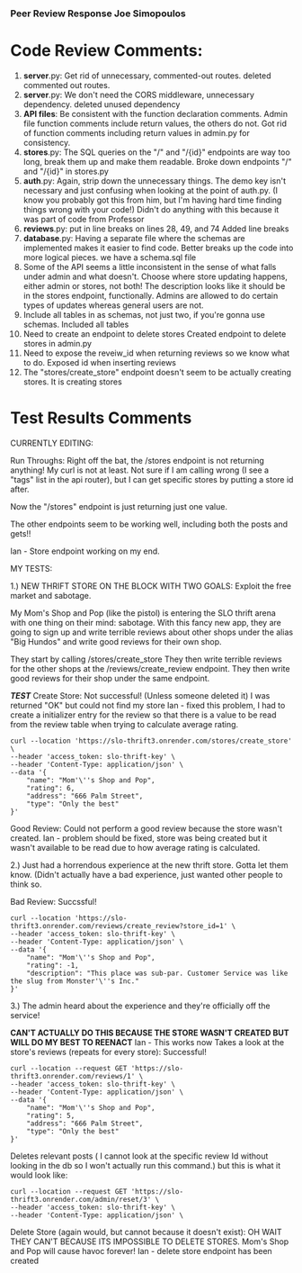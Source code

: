 ### Peer Review Response Joe Simopoulos

# Code Review Comments:

1. **server**.py: Get rid of unnecessary, commented-out routes.
   deleted commented out routes.
2. **server**.py: We don't need the CORS middleware, unnecessary
   dependency.
   deleted unused dependency
3. **API files**: Be consistent with the function declaration comments. Admin file function comments include return values, the others do not.
   Got rid of function comments including return values in admin.py for consistency.
4. **stores**.py: The SQL queries on the "/" and "/{id}" endpoints are way too long, break them up and make them readable.
   Broke down endpoints "/" and "/{id}" in stores.py
5. **auth**.py: Again, strip down the unnecessary things. The demo key isn't necessary and just confusing when looking at the point of auth.py. (I know you probably got this from him, but I'm having hard time finding things wrong with your code!)
   Didn't do anything with this because it was part of code from Professor
6. **reviews**.py: put in line breaks on lines 28, 49, and 74
   Added line breaks
7. **database**.py: Having a separate file where the schemas are implemented makes it easier to find code. Better breaks up the code into more logical pieces.
   we have a schema.sql file
8. Some of the API seems a little inconsistent in the sense of what falls under admin and what doesn't. Choose where store updating happens, either admin or stores, not both! The description looks like it should be in the stores endpoint, functionally.
   Admins are allowed to do certain types of updates whereas general users are not.
9. Include all tables in as schemas, not just two, if you're gonna use schemas.
   Included all tables
10. Need to create an endpoint to delete stores
    Created endpoint to delete stores in admin.py
11. Need to expose the reveiw_id when returning reviews so we know what to do.
    Exposed id when inserting reviews
12. The "stores/create_store" endpoint doesn't seem to be actually creating stores.
    It is creating stores

# Test Results Comments

CURRENTLY EDITING:

Run Throughs: Right off the bat, the /stores endpoint is not returning anything! My curl is not at least. Not sure if I am calling wrong (I see a "tags" list in the api router), but I can get specific stores by putting a store id after.

Now the "/stores" endpoint is just returning just one value.

The other endpoints seem to be working well, including both the posts and gets!!

Ian - Store endpoint working on my end.

MY TESTS:

1.) NEW THRIFT STORE ON THE BLOCK WITH TWO GOALS: Exploit the free market and sabotage.

My Mom's Shop and Pop (like the pistol) is entering the SLO thrift arena with one thing on their mind: sabotage. With this fancy new app, they are going to sign up and write terrible reviews about other shops under the alias "Big Hundos" and write good reviews for their own shop.

They start by calling /stores/create_store
They then write terrible reviews for the other shops at the /reviews/create_review endpoint.
They then write good reviews for their shop under the same endpoint.

**_TEST_**
Create Store:
Not successful! (Unless someone deleted it) I was returned "OK" but could not find my store
Ian - fixed this problem, I had to create a initializer entry for the review so that there is a value to be read
from the review table when trying to calculate average rating.

```
curl --location 'https://slo-thrift3.onrender.com/stores/create_store' \
--header 'access_token: slo-thrift-key' \
--header 'Content-Type: application/json' \
--data '{
    "name": "Mom'\''s Shop and Pop",
    "rating": 6,
    "address": "666 Palm Street",
    "type": "Only the best"
}'
```

Good Review:
Could not perform a good review because the store wasn't created.
Ian - problem should be fixed, store was being created but it wasn't available to be read due to how average rating
is calculated.

2.) Just had a horrendous experience at the new thrift store. Gotta let them know. (Didn't actually have a bad experience, just wanted other people to think so.

Bad Review:
Succssful!

```
curl --location 'https://slo-thrift3.onrender.com/reviews/create_review?store_id=1' \
--header 'access_token: slo-thrift-key' \
--header 'Content-Type: application/json' \
--data '{
    "name": "Mom'\''s Shop and Pop",
    "rating": -1,
    "description": "This place was sub-par. Customer Service was like the slug from Monster'\''s Inc."
}'
```

3.) The admin heard about the experience and they're officially off the service!

**CAN'T ACTUALLY DO THIS BECAUSE THE STORE WASN'T CREATED BUT WILL DO MY BEST TO REENACT**
Ian - This works now
Takes a look at the store's reviews (repeats for every store):
Successful!

```
curl --location --request GET 'https://slo-thrift3.onrender.com/reviews/1' \
--header 'access_token: slo-thrift-key' \
--header 'Content-Type: application/json' \
--data '{
    "name": "Mom'\''s Shop and Pop",
    "rating": 5,
    "address": "666 Palm Street",
    "type": "Only the best"
}'
```

Deletes relevant posts ( I cannot look at the specific review Id without looking in the db so I won't actually run this command.) but this is what it would look like:

```
curl --location --request GET 'https://slo-thrift3.onrender.com/admin/reset/3' \
--header 'access_token: slo-thrift-key' \
--header 'Content-Type: application/json' \
```

Delete Store (again would, but cannot because it doesn't exist):
OH WAIT THEY CAN'T BECAUSE ITS IMPOSSIBLE TO DELETE STORES. Mom's Shop and Pop will cause havoc forever!
Ian - delete store endpoint has been created
